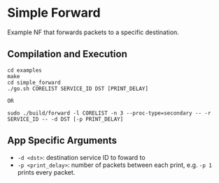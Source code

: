 Simple Forward
==
Example NF that forwards packets to a specific destination.

Compilation and Execution
--
```
cd examples
make
cd simple_forward
./go.sh CORELIST SERVICE_ID DST [PRINT_DELAY]

OR

sudo ./build/forward -l CORELIST -n 3 --proc-type=secondary -- -r SERVICE_ID -- -d DST [-p PRINT_DELAY]
```

App Specific Arguments
--
  - `-d <dst>`: destination service ID to foward to
  - `-p <print_delay>`: number of packets between each print, e.g. `-p 1` prints every packet.

